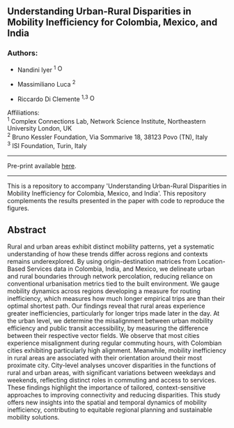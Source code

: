 ## Understanding Urban-Rural Disparities in Mobility Inefficiency for Colombia, Mexico, and India

### Authors:

* Nandini Iyer <sup>1</sup> [<img src="https://i.vimeocdn.com/portrait/4202369_60x60?sig=9bca2cf9bcca8e574a01728a2766c9402e9679900c285517717017ebcae9e227&v=1" alt="ORCID" height="16">](https://orcid.org/0000-0002-5683-3023)

* Massimiliano Luca <sup>2</sup>

* Riccardo Di Clemente <sup>1,3</sup> [<img src="https://i.vimeocdn.com/portrait/4202369_60x60?sig=9bca2cf9bcca8e574a01728a2766c9402e9679900c285517717017ebcae9e227&v=1" alt="ORCID" height="16">](https://orcid.org/0000-0001-8005-6351)

Affiliations:<br>
<sup>1</sup> Complex Connections Lab, Network Science Institute, Northeastern University London, UK <br>
<sup>2</sup> Bruno Kessler Foundation, Via Sommarive 18, 38123 Povo (TN), Italy <br>
<sup>3</sup> ISI Foundation, Turin, Italy <br>

____
Pre-print available [here](https://google.com).
____

This is a repository to accompany 'Understanding Urban-Rural Disparities in Mobility Inefficiency for Colombia, Mexico, and India'. This repository complements the results presented in the paper with code to reproduce the figures.

## Abstract

Rural and urban areas exhibit distinct mobility patterns, yet a systematic understanding of how these trends differ across regions and contexts remains underexplored. By using origin-destination matrices from Location-Based Services data in Colombia, India, and Mexico, we delineate urban and rural boundaries through network percolation, reducing reliance on conventional urbanisation metrics tied to the built environment. We gauge mobility dynamics across regions developing a measure for routing inefficiency, which measures how much longer empirical trips are than their optimal shortest path. Our findings reveal that rural areas experience greater inefficiencies, particularly for longer trips made later in the day. At the urban level, we determine the misalignment between urban mobility efficiency and public transit accessibility, by measuring the difference between their respective vector fields. We observe that most cities experience misalignment during regular commuting hours, with Colombian cities exhibiting particularly high alignment. Meanwhile, mobility inefficiency in rural areas are associated with their orientation around their most proximate city. City-level analyses uncover disparities in the functions of rural and urban areas, with significant variations between weekdays and weekends, reflecting distinct roles in commuting and access to services. These findings highlight the importance of tailored, context-sensitive approaches to improving connectivity and reducing disparities. This study offers new insights into the spatial and temporal dynamics of mobility inefficiency, contributing to equitable regional planning and sustainable mobility solutions.


